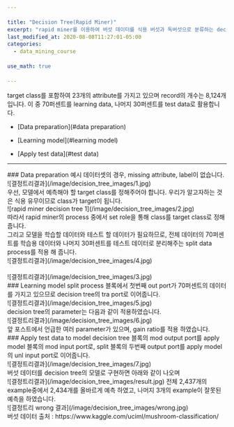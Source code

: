 ```yaml
---

title: "Decision Tree(Rapid Miner)"
excerpt: "rapid miner를 이용하여 버섯 데이터를 식용 버섯과 독버섯으로 분류하는 decision tree모델을 만들고 테스트 데이터를 이용하여 모델을 검증 해 봅니다."
last_modified_at: 2020-08-08T11:27:01-05:00
categories:
  - data_mining_course
  
use_math: true

---
```


target class를 포함하여 23개의 attribute를 가지고 있으며 record의 개수는 8,124개 입니다. 이 중 70퍼센트를 learning data, 나머지 30퍼센트를 test data로 활용합니다.
* [Data preparation](#data preparation)

* [Learning model](#learning model)

* [Apply test data](#test data)


***


<div id="data preparation"></div>
### Data preparation
예시 데이터셋의 경우, missing attribute, label이 없습니다.
<br>
![결정트리결과](/image/decision_tree_images/1.jpg)
<br>
우선, 모델에서 예측해야 할 target class를 정해주어야 합니다. 우리가 알고자하는 것은 식용 유무이므로 class가 target이 됩니다.
<br>
![rapid miner decision tree 1](/image/decision_tree_images/2.jpg)
<br>
따라서 rapid miner의 process 중에서 set role을 통해 class를 target class로 정해줍니다.
<br>
그리고 모델을 학습할 데이터와 테스트 할 데이터가 필요하므로, 전체 데이터의 70퍼센트를 학습용 데이터와 나머지 30퍼센트를 테스트 데이터로 분리해주는 
split data process를 적용 해 줍니다.
<br>
![결정트리결과](/image/decision_tree_images/4.jpg)
<br>
<br>
![결정트리결과](/image/decision_tree_images/3.jpg)
<br>

<div id="learning model"></div>
### Learning model
split process 블록에서 첫번째 out port가 70퍼센트의 데이터를 가지고 있으므로 decision tree의 tra port로 이어줍니다.
<br>
![결정트리결과](/image/decision_tree_images/5.jpg)
<br>
decision tree의 parameter는 다음과 같이 적용하였습니다.
<br>
![결정트리결과](/image/decision_tree_images/6.jpg)
<br>
앞 포스트에서 언급한 여러 parameter가 있으며, gain ratio를 적용 하였습니다.

<div id="test data"></div>
### Apply test data to model
decision tree 블록의 mod output port를 apply model 블록의 mod input port로, split 블록의 두번째 output port를 apply model의 unl input port로 이어줍니다.
<br>
![결정트리결과](/image/decision_tree_images/7.jpg)
<br>
버섯 데이터를 decision tree의 모델로 구현하면 아래와 같이 나오며
<br>
![결정트리결과](/image/decision_tree_images/result.jpg)
전체 2,437개의 example중에서 2,434개를 올바르게 예측 하였고, 나머지 3개의 example이 잘못된 예측을 하였습니다.
<br>
![결정트리 wrong 결과](/image/decision_tree_images/wrong.jpg)
<br>
버섯 데이터 출처 : https://www.kaggle.com/uciml/mushroom-classification/